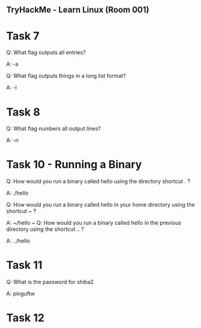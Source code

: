 ##  TryHackMe - Learn Linux (Room 001)

# Task 7

Q: What flag outputs all entries?

A: -a

Q: What flag outputs things in a long list format?

A: -l

# Task 8

Q: What flag numbers all output lines?

A: -n

# Task 10 - Running a  Binary

Q: How would you run a binary called hello using the directory shortcut . ?

A: ./hello

Q: How would you run a binary called hello in 
your home directory using the shortcut ~ ?

A: ~/hello
~
Q: How would you run a binary called hello in the previous directory using the shortcut .. ?

A: ../hello

# Task 11

Q: What is the password for shiba2

A: pinguftw

# Task 12


